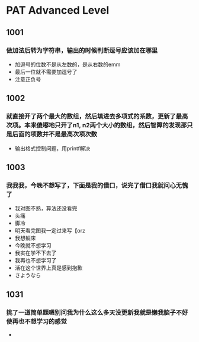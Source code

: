 # PAT Advanced Level

## 1001
### 做加法后转为字符串，输出的时候判断逗号应该加在哪里
- 加逗号的位数不是从左数的，是从右数的emm
- 最后一位就不需要加逗号了
- 注意正负号

## 1002
### 就直接开了两个最大的数组，然后填进去多项式的系数，更新了最高次项。本来傻嘟地只开了n1, n2两个大小的数组，然后智障的发现那只是后面的项数并不是最高次项次数
- 输出格式控制问题，用printf解决

## 1003
### 我我我，今晚不想写了，下面是我的借口，说完了借口我就问心无愧了
- 我对图不熟，算法还没看完
- 头痛
- 脚冷
- 明天看完图我一定过来写【orz
- 我想躺床
- 今晚就不想学习
- 我实在学不下去了
- 我再也不想学习了
- 活在这个世界上真是感到抱歉
- さようなら

## 1031
### 挑了一道简单题嗯别问我为什么这么多天没更新我就是懒我脑子不好使再也不想学习的感觉
- 
